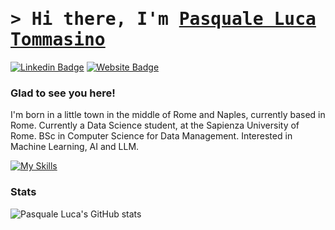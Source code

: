 # <samp>&gt; Hi there, I'm <a href="https://pltommasino.github.io/Website/index.html" target="_blank">Pasquale Luca Tommasino

[![Linkedin Badge](https://img.shields.io/badge/-LinkedIn-0e76a8?style=flat-square&logo=Linkedin&logoColor=white)](https://www.linkedin.com/in/pltommasino/)
[![Website Badge](https://img.shields.io/badge/Website-3b5998?style=flat-square&logo=google-chrome&logoColor=white)](https://pltommasino.github.io/Website/index.html)

### Glad to see you here!

I'm born in a little town in the middle of Rome and Naples, currently based in Rome. Currently a Data Science student, at the Sapienza University of Rome. BSc in Computer Science for Data Management. Interested in Machine Learning, AI and LLM.

[![My Skills](https://skillicons.dev/icons?i=anaconda,apple,aws,docker,gcp,git,mongodb,mysql,py,pytorch,r,tensorflow)](https://skillicons.dev)

### Stats

![Pasquale Luca's GitHub stats](https://github-readme-stats.vercel.app/api?username=pltommasino&show_icons=true&theme=transparent)
